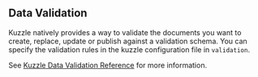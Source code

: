 ## Data Validation

Kuzzle natively provides a way to validate the documents you want to create, replace, update or publish against a validation schema. You can specify the validation rules in the kuzzle configuration file in `validation`.

See [Kuzzle Data Validation Reference](http://kuzzle.io/documentation/data-validation) for more information.